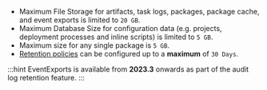 - Maximum File Storage for artifacts, task logs, packages, package cache, and event exports is limited to `20 GB`.
- Maximum Database Size for configuration data (e.g. projects, deployment processes and inline scripts) is limited to `5 GB`.
- Maximum size for any single package is `5 GB`.
- [Retention policies](/docs/administration/retention-policies) can be configured up to a **maximum** of `30 Days`.

:::hint
EventExports is available from **2023.3** onwards as part of the audit log retention feature.
:::